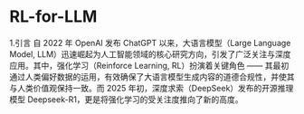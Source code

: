# RL-for-LLM
1.引言
自 2022 年 OpenAI 发布 ChatGPT 以来，大语言模型（Large Language Model, LLM）迅速崛起为人工智能领域的核心研究方向，引发了广泛关注与深度应用。其中，强化学习（Reinforce Learning, RL）扮演着关键角色 —— 其最初通过人类偏好数据的运用，有效确保了大语言模型生成内容的道德合规性，并使其与人类价值观保持一致。而 2025 年初，深度求索（DeepSeek）发布的开源推理模型 Deepseek-R1，更是将强化学习的受关注度推向了新的高度。
